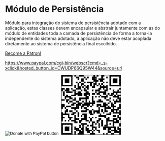 # Módulo de Persistência

Módulo para integração do sistema de persistência adotado com a aplicação, estas classes devem encapsular e abstrair juntamente com as do módulo de entidades toda a camada de persistência de forma a torna-la independente do sistema adotado, a aplicação não deve estar acoplada diretamente ao sistema de persistência final escolhido.

<a href="https://www.patreon.com/bePatron?u=12060988" data-patreon-widget-type="become-patron-button">Become a Patron!</a><script async src="https://c6.patreon.com/becomePatronButton.bundle.js"></script>


https://www.paypal.com/cgi-bin/webscr?cmd=_s-xclick&hosted_button_id=CWUDP66Q95W44&source=url

<form action="https://www.paypal.com/cgi-bin/webscr" method="post" target="_top">
<input type="hidden" name="cmd" value="_s-xclick" />
<input type="hidden" name="hosted_button_id" value="CWUDP66Q95W44" />
<input type="image" src="https://www.paypalobjects.com/en_US/i/btn/btn_donateCC_LG.gif" border="0" name="submit" title="PayPal - The safer, easier way to pay online!" alt="Donate with PayPal button" />
<img alt="" border="0" src="https://www.paypal.com/en_BR/i/scr/pixel.gif" width="1" height="1" />
  <img alt="QR Code" border="1" src="./docs/PayPal-QR Code.png"/>
</form>


